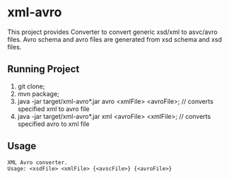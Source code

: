 # xml-avro
This project provides Converter to convert generic xsd/xml to asvc/avro files.
Avro schema and avro files are generated from xsd schema and xsd files.

## Running Project
1. git clone;
2. mvn package;
3. java -jar target/xml-avro*.jar avro &lt;xmlFile> &lt;avroFile>; // converts specified xml to avro file
4. java -jar target/xml-avro*.jar xml &lt;avroFile> &lt;xmlFile>;  // converts specified avro to xml file

## Usage
```
XML Avro converter.
Usage: <xsdFile> <xmlFile> {<avscFile>} {<avroFile>}
```
